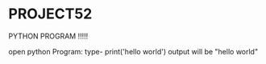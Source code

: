 # PROJECT52
PYTHON PROGRAM !!!!!

open python
Program:
type-
print('hello world')
output will be "hello world"
